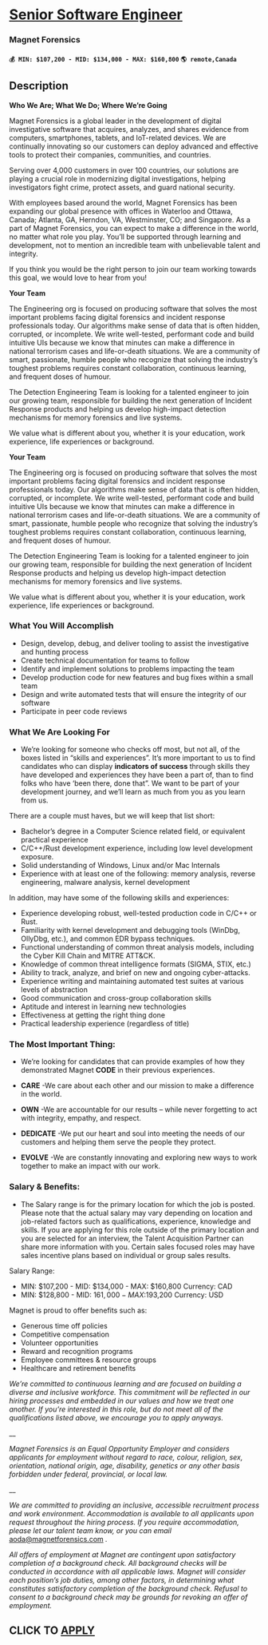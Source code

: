 # [Senior Software Engineer](https://www.remotewlb.com/apply/senior-software-engineer-119757)  
### Magnet Forensics  
#### `💰 MIN: $107,200 - MID: $134,000 - MAX: $160,800` `🌎 remote,Canada`  

## Description

 **Who We Are; What We Do; Where We’re Going**

  

Magnet Forensics is a global leader in the development of digital investigative software that acquires, analyzes, and shares evidence from computers, smartphones, tablets, and IoT-related devices. We are continually innovating so our customers can deploy advanced and effective tools to protect their companies, communities, and countries.

Serving over 4,000 customers in over 100 countries, our solutions are playing a crucial role in modernizing digital investigations, helping investigators fight crime, protect assets, and guard national security.

With employees based around the world, Magnet Forensics has been expanding our global presence with offices in Waterloo and Ottawa, Canada; Atlanta, GA, Herndon, VA, Westminster, CO; and Singapore. As a part of Magnet Forensics, you can expect to make a difference in the world, no matter what role you play. You’ll be supported through learning and development, not to mention an incredible team with unbelievable talent and integrity.

If you think you would be the right person to join our team working towards this goal, we would love to hear from you!

  

**Your Team**

  

The Engineering org is focused on producing software that solves the most important problems facing digital forensics and incident response professionals today. Our algorithms make sense of data that is often hidden, corrupted, or incomplete. We write well-tested, performant code and build intuitive UIs because we know that minutes can make a difference in national terrorism cases and life-or-death situations. We are a community of smart, passionate, humble people who recognize that solving the industry’s toughest problems requires constant collaboration, continuous learning, and frequent doses of humour.

  

The Detection Engineering Team is looking for a talented engineer to join our growing team, responsible for building the next generation of Incident Response products and helping us develop high-impact detection mechanisms for memory forensics and live systems.

  

We value what is different about you, whether it is your education, work experience, life experiences or background.

  

  

 **Your Team**

  

The Engineering org is focused on producing software that solves the most important problems facing digital forensics and incident response professionals today. Our algorithms make sense of data that is often hidden, corrupted, or incomplete. We write well-tested, performant code and build intuitive UIs because we know that minutes can make a difference in national terrorism cases and life-or-death situations. We are a community of smart, passionate, humble people who recognize that solving the industry’s toughest problems requires constant collaboration, continuous learning, and frequent doses of humour.

  

The Detection Engineering Team is looking for a talented engineer to join our growing team, responsible for building the next generation of Incident Response products and helping us develop high-impact detection mechanisms for memory forensics and live systems.

  

We value what is different about you, whether it is your education, work experience, life experiences or background.

  

  

### What You Will Accomplish

* Design, develop, debug, and deliver tooling to assist the investigative and hunting process
* Create technical documentation for teams to follow
* Identify and implement solutions to problems impacting the team
* Develop production code for new features and bug fixes within a small team
* Design and write automated tests that will ensure the integrity of our software
* Participate in peer code reviews

  

### What We Are Looking For

* We’re looking for someone who checks off most, but not all, of the boxes listed in “skills and experiences”. It’s more important to us to find candidates who can display **indicators of success** through skills they have developed and experiences they have been a part of, than to find folks who have ‘been there, done that”. We want to be part of your development journey, and we’ll learn as much from you as you learn from us.

There are a couple must haves, but we will keep that list short:

* Bachelor’s degree in a Computer Science related field, or equivalent practical experience
* C/C++/Rust development experience, including low level development exposure. 
* Solid understanding of Windows, Linux and/or Mac Internals
* Experience with at least one of the following: memory analysis, reverse engineering, malware analysis, kernel development

  

In addition, may have some of the following skills and experiences:

* Experience developing robust, well-tested production code in C/C++ or Rust.
* Familiarity with kernel development and debugging tools (WinDbg, OllyDbg, etc.), and common EDR bypass techniques.
* Functional understanding of common threat analysis models, including the Cyber Kill Chain and MITRE ATT&CK. 
* Knowledge of common threat intelligence formats (SIGMA, STIX, etc.)
* Ability to track, analyze, and brief on new and ongoing cyber-attacks.
* Experience writing and maintaining automated test suites at various levels of abstraction
* Good communication and cross-group collaboration skills
* Aptitude and interest in learning new technologies 
* Effectiveness at getting the right thing done 
* Practical leadership experience (regardless of title)

  

###  The Most Important Thing:

* We’re looking for candidates that can provide examples of how they demonstrated Magnet **CODE** in their previous experiences.

  

*  **CARE** -We care about each other and our mission to make a difference in the world.
*  **OWN** -We are accountable for our results – while never forgetting to act with integrity, empathy, and respect.
*  **DEDICATE** -We put our heart and soul into meeting the needs of our customers and helping them serve the people they protect.
*  **EVOLVE** -We are constantly innovating and exploring new ways to work together to make an impact with our work.

  

### Salary & Benefits:

* The Salary range is for the primary location for which the job is posted. Please note that the actual salary may vary depending on location and job-related factors such as qualifications, experience, knowledge and skills. If you are applying for this role outside of the primary location and you are selected for an interview, the Talent Acquisition Partner can share more information with you. Certain sales focused roles may have sales incentive plans based on individual or group sales results. 

  

Salary Range:

  

* MIN: $107,200 - MID: $134,000 - MAX: $160,800 Currency: CAD
* MIN: $128,800 - MID: $161,000 - MAX :$193,200 Currency: USD

  

Magnet is proud to offer benefits such as:

* Generous time off policies
* Competitive compensation
* Volunteer opportunities 
* Reward and recognition programs 
* Employee committees & resource groups 
* Healthcare and retirement benefits 

  

_We’re committed to continuous learning and are focused on building a diverse and inclusive workforce. This commitment will be reflected in our hiring processes and embedded in our values and how we treat one another. If you’re interested in this role, but do not meet all of the qualifications listed above, we encourage you to apply anyways._

 __

_Magnet Forensics is an Equal Opportunity Employer and considers applicants for employment without regard to race, colour, religion, sex, orientation, national origin, age, disability, genetics or any other basis forbidden under federal, provincial, or local law._

 __

_We are committed to providing an inclusive, accessible recruitment process and work environment. Accommodation is available to all applicants upon request throughout the hiring process. If you require accommodation, please let our talent team know, or you can email_ aoda@magnetforensics.com _._

  

 _All offers of employment at Magnet are contingent upon satisfactory completion of a background check. All background checks will be conducted in accordance with all applicable laws. Magnet will consider each position’s job duties, among other factors, in determining what constitutes satisfactory completion of the background check. Refusal to consent to a background check may be grounds for revoking an offer of employment._

  
## CLICK TO [APPLY](https://www.remotewlb.com/apply/senior-software-engineer-119757)

